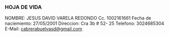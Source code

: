 ### HOJA DE VIDA

NOMBRE: JESUS DAVID VARELA REDONDO 
Cc. 1002161661
Fecha de naciemiento: 27/05/2001
Direccion: Cra 3b # 52- 25
Telefono: 3024685304
E-Mail: cabrerabuelvasd@gmail.com